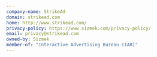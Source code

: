 ```yaml
---
company-name: StrikeAd
domain: strikead.com
home: http://www.strikead.com/
privacy-policy: https://www.sizmek.com/privacy-policy/
email: privacy@strikead.com
owned-by: Sizmek
member-of: "Interactive Advertising Bureau (IAB)"
---
```




